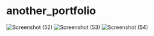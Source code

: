 # another_portfolio
![Screenshot (52)](https://user-images.githubusercontent.com/99271821/153235145-222e8d56-b98d-4ab5-85d0-f7e1582cb6b1.png)
![Screenshot (53)](https://user-images.githubusercontent.com/99271821/153235157-c7435bf4-1c18-407c-bfdb-c17036d5b8c9.png)
![Screenshot (54)](https://user-images.githubusercontent.com/99271821/153235162-e1b2a0d1-a5cf-4463-be35-0d377c3cd86b.png)
